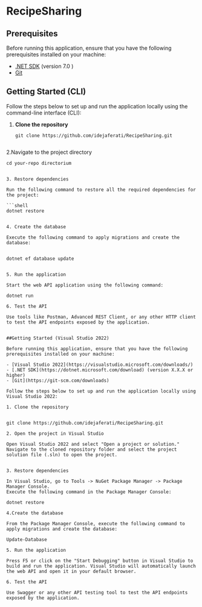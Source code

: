 # RecipeSharing


## Prerequisites

Before running this application, ensure that you have the following prerequisites installed on your machine:

- [.NET SDK](https://dotnet.microsoft.com/download) (version 7.0 )
- [Git](https://git-scm.com/downloads)

## Getting Started (CLI)

Follow the steps below to set up and run the application locally using the command-line interface (CLI):

1. **Clone the repository**

   ```shell
   git clone https://github.com/idejaferati/RecipeSharing.git
 
2.Navigate to the project directory

```shell
cd your-repo directorium


3. Restore dependencies

Run the following command to restore all the required dependencies for the project:

```shell
dotnet restore


4. Create the database

Execute the following command to apply migrations and create the database:


dotnet ef database update


5. Run the application

Start the web API application using the following command:

dotnet run

6. Test the API

Use tools like Postman, Advanced REST Client, or any other HTTP client to test the API endpoints exposed by the application.


##Getting Started (Visual Studio 2022)

Before running this application, ensure that you have the following prerequisites installed on your machine:

- [Visual Studio 2022](https://visualstudio.microsoft.com/downloads/)
- [.NET SDK](https://dotnet.microsoft.com/download) (version X.X.X or higher)
- [Git](https://git-scm.com/downloads)

Follow the steps below to set up and run the application locally using Visual Studio 2022:

1. Clone the repository


git clone https://github.com/idejaferati/RecipeSharing.git

2. Open the project in Visual Studio

Open Visual Studio 2022 and select "Open a project or solution."
Navigate to the cloned repository folder and select the project solution file (.sln) to open the project.


3. Restore dependencies

In Visual Studio, go to Tools -> NuGet Package Manager -> Package Manager Console.
Execute the following command in the Package Manager Console:

dotnet restore

4.Create the database

From the Package Manager Console, execute the following command to apply migrations and create the database:

Update-Database

5. Run the application

Press F5 or click on the "Start Debugging" button in Visual Studio to build and run the application. Visual Studio will automatically launch the web API and open it in your default browser.

6. Test the API

Use Swagger or any other API testing tool to test the API endpoints exposed by the application.
